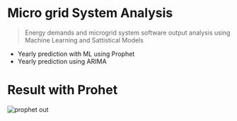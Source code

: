 # Micro grid System Analysis
> Energy demands and microgrid system software output analysis using Machine Learning and Sattistical Models

- Yearly prediction with ML using Prophet
- Yearly prediction using ARIMA

# Result with Prohet
![prophet out](https://user-images.githubusercontent.com/56737996/142755975-587db902-4eac-48b0-813e-6087de4f3daf.jpeg)
